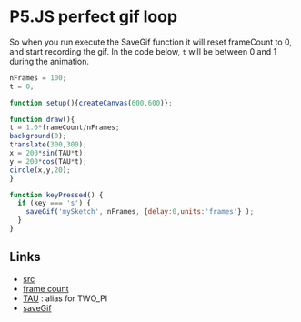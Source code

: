 # P5.JS perfect gif loop

So when you run execute the SaveGif function it will reset frameCount to 0, and
start recording the gif.  In the code below, `t` will be between 0 and 1 during
the animation.

```javascript
nFrames = 100;
t = 0;

function setup(){createCanvas(600,600)};

function draw(){
t = 1.0*frameCount/nFrames;
background(0);
translate(300,300);
x = 200*sin(TAU*t);
y = 200*cos(TAU*t);
circle(x,y,20);
}

function keyPressed() {
  if (key === 's') {   
    saveGif('mySketch', nFrames, {delay:0,units:'frames'} );
  }
}
```

## Links
- [src](https://twitter.com/incre_ment/status/1584337643290050562)
- [frame count](https://p5js.org/reference/#/p5/frameCount)
- [TAU](https://p5js.org/reference/#/p5/TAU)  : alias for TWO_PI
- [saveGif](https://p5js.org/reference/#/p5/saveGif)
